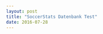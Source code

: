 ```yaml
---
layout: post
title: "SoccerStats Datenbank Test"
date: 2016-07-28
---
```


<script>
	$.ajax({
	  headers: 'X-Mashape-Key: HwLuc2pw24mshfmxv16rRam5tKQ7p1wQ4Z4jsnKPyo2DsHpSsB',
	  url: 'https://sportsop-soccer-sports-open-data-v1.p.mashape.com/v1/leagues',
	  dataType: 'json',
	  type: 'GET',
	}).done(function(response) {
	  console.log(response);
	}); 
</script>
